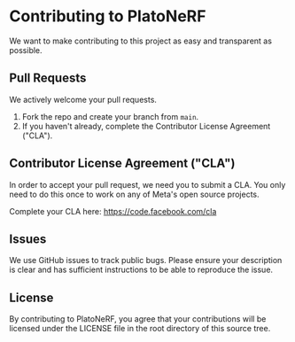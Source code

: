 # Contributing to PlatoNeRF
We want to make contributing to this project as easy and transparent as
possible.

## Pull Requests
We actively welcome your pull requests.

1. Fork the repo and create your branch from `main`.
2. If you haven't already, complete the Contributor License Agreement ("CLA").

## Contributor License Agreement ("CLA")
In order to accept your pull request, we need you to submit a CLA. You only need
to do this once to work on any of Meta's open source projects.

Complete your CLA here: <https://code.facebook.com/cla>

## Issues
We use GitHub issues to track public bugs. Please ensure your description is
clear and has sufficient instructions to be able to reproduce the issue.

## License
By contributing to PlatoNeRF, you agree that your contributions will be licensed
under the LICENSE file in the root directory of this source tree.
